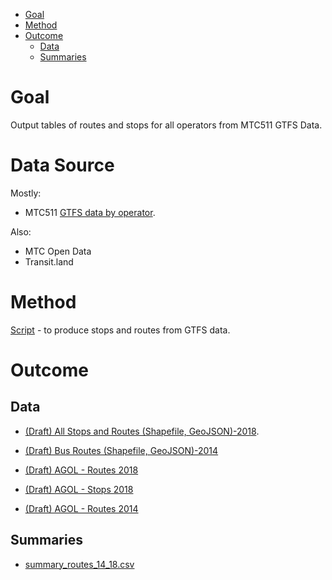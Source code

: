 <!-- MarkdownTOC bracket="round" autolink="true" -->

- [Goal](#goal)
- [Method](#method)
- [Outcome](#outcome)
	- [Data](#data)
	- [Summaries](#summaries)

<!-- /MarkdownTOC -->


# Goal 

Output tables of routes and stops for all operators from MTC511 GTFS Data. 

# Data Source

Mostly:
- MTC511 [GTFS data by operator](https://github.com/BayAreaMetro/Data-And-Visualization-Projects/blob/master/transit/511_orgs.csv).

Also:
- MTC Open Data
- Transit.land

# Method

[Script](https://github.com/BayAreaMetro/Data-And-Visualization-Projects/blob/master/transit/all_operators.r) - to produce stops and routes from GTFS data. 

# Outcome

## Data

- [(Draft) All Stops and Routes (Shapefile, GeoJSON)-2018](https://mtcdrive.box.com/v/june-2018-draft-1-transit-feat). 
- [(Draft) Bus Routes (Shapefile, GeoJSON)-2014](https://mtcdrive.box.com/s/d160lpolkbna0778kp938vt50jvkztj3)

- [(Draft) AGOL - Routes 2018](https://mtc.maps.arcgis.com/home/item.html?id=066c3953405d4da1b3a9e62a0d961657)
- [(Draft) AGOL - Stops 2018](https://mtc.maps.arcgis.com/home/item.html?id=47f3befcc83e41008db55cbed81843ac)
- [(Draft) AGOL - Routes 2014](https://mtc.maps.arcgis.com/home/item.html?id=7b60806da9f747de9c6c0d34ff65ae01)

## Summaries
- [summary_routes_14_18.csv](summary_routes_14_18.csv)
